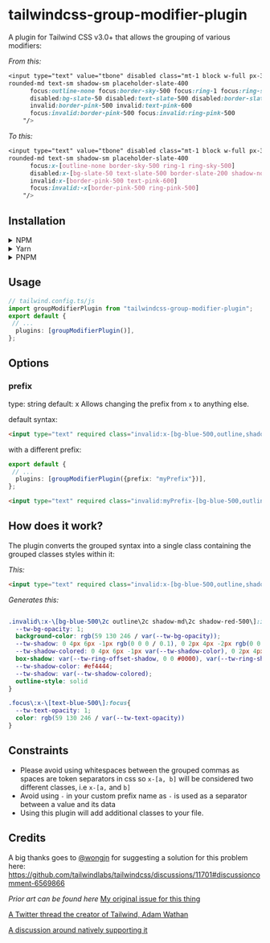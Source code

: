 # tailwindcss-group-modifier-plugin

A plugin for Tailwind CSS v3.0+ that allows the grouping of various modifiers:

*From this:*
```css
<input type="text" value="tbone" disabled class="mt-1 block w-full px-3 py-2 bg-white border border-slate-300 
rounded-md text-sm shadow-sm placeholder-slate-400
      focus:outline-none focus:border-sky-500 focus:ring-1 focus:ring-sky-500
      disabled:bg-slate-50 disabled:text-slate-500 disabled:border-slate-200 disabled:shadow-none
      invalid:border-pink-500 invalid:text-pink-600
      focus:invalid:border-pink-500 focus:invalid:ring-pink-500
    "/>
```

*To this:*
```css
<input type="text" value="tbone" disabled class="mt-1 block w-full px-3 py-2 bg-white border border-slate-300 
rounded-md text-sm shadow-sm placeholder-slate-400
      focus:x-[outline-none border-sky-500 ring-1 ring-sky-500]
      disabled:x-[bg-slate-50 text-slate-500 border-slate-200 shadow-none]
      invalid:x-[border-pink-500 text-pink-600]
      focus:invalid:-x[border-pink-500 ring-pink-500]
    "/>
```

## Installation

<details>
  <summary>NPM</summary>
    $ npm i tailwind-css-group-modifier-plugin
</details>

<details>
  <summary>Yarn</summary>
    $ yarn add tailwind-css-group-modifier-plugin
</details>

<details>
  <summary>PNPM</summary>
    $ pnpm i tailwind-css-group-modifier-plugin
</details>

## Usage
```ts
// tailwind.config.ts/js
import groupModifierPlugin from "tailwindcss-group-modifier-plugin";
export default {
 // ...
  plugins: [groupModifierPlugin()],
};
```

## Options
### prefix 
type: string default: x
Allows changing the prefix from `x` to anything else.

default syntax:

```html
<input type="text" required class="invalid:x-[bg-blue-500,outline,shadow-md,shadow-red-500] focus:x-[text-blue-500]" />

```

with a different prefix:

```ts
export default {
 // ...
  plugins: [groupModifierPlugin({prefix: "myPrefix"})],
};
```

```html
<input type="text" required class="invalid:myPrefix-[bg-blue-500,outline,shadow-md,shadow-red-500] focus:myPrefix-[text-blue-500]" />

```

## How does it work?
The plugin converts the grouped syntax into a single class containing the grouped classes styles within it:

*This:*
```html
<input type="text" required class="invalid:x-[bg-blue-500,outline,shadow-md,shadow-red-500] focus:x-[text-blue-500]" />
```

*Generates this:*
```css

.invalid\:x-\[bg-blue-500\2c outline\2c shadow-md\2c shadow-red-500\]:invalid{
  --tw-bg-opacity: 1;
  background-color: rgb(59 130 246 / var(--tw-bg-opacity));
  --tw-shadow: 0 4px 6px -1px rgb(0 0 0 / 0.1), 0 2px 4px -2px rgb(0 0 0 / 0.1);
  --tw-shadow-colored: 0 4px 6px -1px var(--tw-shadow-color), 0 2px 4px -2px var(--tw-shadow-color);
  box-shadow: var(--tw-ring-offset-shadow, 0 0 #0000), var(--tw-ring-shadow, 0 0 #0000), var(--tw-shadow);
  --tw-shadow-color: #ef4444;
  --tw-shadow: var(--tw-shadow-colored);
  outline-style: solid
}

.focus\:x-\[text-blue-500\]:focus{
  --tw-text-opacity: 1;
  color: rgb(59 130 246 / var(--tw-text-opacity))
}
```

## Constraints
* Please avoid using whitespaces between the grouped commas as spaces are token separators in css so `x-[a, b]` will be considered two different classes, i.e `x-[a,` and `b]`
* Avoid using `-` in your custom prefix name as `-` is used as a separator between a value and its data
* Using this plugin will add additional classes to your file.

## Credits

A big thanks goes to [@wongjn](https://github.com/wongjn) for suggesting a solution for this problem here: https://github.com/tailwindlabs/tailwindcss/discussions/11701#discussioncomment-6569866

*Prior art can be found here*
[My original issue for this thing](https://github.com/tailwindlabs/tailwindcss/discussions/11701#discussioncomment-6569866)

[A Twitter thread the creator of Tailwind, Adam Wathan](https://twitter.com/adamwathan/status/1461519820411789314)

[A discussion around natively supporting it](https://github.com/tailwindlabs/tailwindcss/discussions/8337#discussioncomment-4032611)
